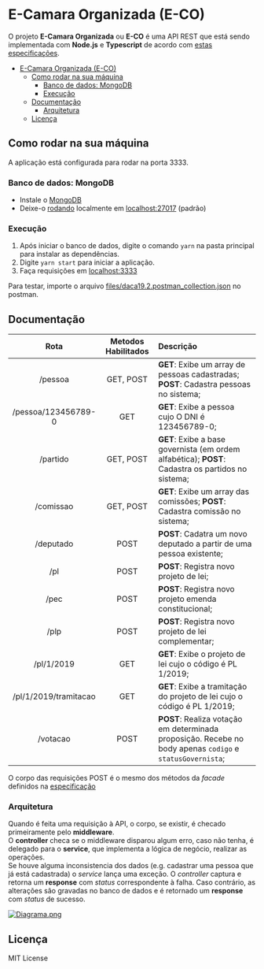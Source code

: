 # E-Camara Organizada (E-CO)

O projeto **E-Camara Organizada** ou **E-CO** é uma API REST que está sendo implementada com **Node.js** e **Typescript** de acordo com [estas especificações](https://docs.google.com/document/d/e/2PACX-1vRMP1dmmr6DpXQECabYiR_pboa4P_XiXEywRX_wntWL0ego4KHlH25_Vsv0HB0_Io4nXn4lNI0eEaXU/pub).

- [E-Camara Organizada (E-CO)](#e-camara-organizada-e-co)
  - [Como rodar na sua máquina](#como-rodar-na-sua-m%c3%a1quina)
    - [Banco de dados: MongoDB](#banco-de-dados-mongodb)
    - [Execução](#execu%c3%a7%c3%a3o)
  - [Documentação](#documenta%c3%a7%c3%a3o)
    - [Arquitetura](#arquitetura)
  - [Licença](#licen%c3%a7a)

## Como rodar na sua máquina

A aplicação está configurada para rodar na porta 3333.

### Banco de dados: MongoDB

- Instale o [MongoDB](https://docs.mongodb.com/manual/installation/#tutorial-installation)
- Deixe-o [rodando](https://docs.mongodb.com/manual/tutorial/manage-mongodb-processes/#start-mongod-processes) localmente em [localhost:27017](http://www.localhost:27017/) (padrão)

### Execução

1. Após iniciar o banco de dados, digite o comando `yarn` na pasta principal para instalar as dependências.
2. Digite `yarn start` para iniciar a aplicação.
3. Faça requisições em [localhost:3333](http://www.localhost:3333/)

Para testar, importe o arquivo [files/daca19.2.postman_collection.json](https://github.com/filipegl/e-co/blob/master/files/daca19.2.postman_collection.json) no postman.

## Documentação

|         Rota          | Metodos Habilitados | Descrição                                                                                                 |
| :-------------------: | :-----------------: | :-------------------------------------------------------------------------------------------------------- |
|        /pessoa        |      GET, POST      | **GET**: Exibe um array de pessoas cadastradas; **POST**: Cadastra pessoas no sistema;                    |
|  /pessoa/123456789-0  |         GET         | **GET**: Exibe a pessoa cujo O DNI é 123456789-0;                                                         |
|       /partido        |      GET, POST      | **GET**: Exibe a base governista (em ordem alfabética); **POST**: Cadastra os partidos no sistema;        |
|       /comissao       |      GET, POST      | **GET**: Exibe um array das comissões; **POST**: Cadastra comissão no sistema;                            |
|       /deputado       |        POST         | **POST**: Cadatra um novo deputado a partir de uma pessoa existente;                                      |
|          /pl          |        POST         | **POST**: Registra novo projeto de lei;                                                                   |
|         /pec          |        POST         | **POST**: Registra novo projeto emenda constitucional;                                                    |
|         /plp          |        POST         | **POST**: Registra novo projeto de lei complementar;                                                      |
|      /pl/1/2019       |         GET         | **GET**: Exibe o projeto de lei cujo o código é PL 1/2019;                                                |
| /pl/1/2019/tramitacao |         GET         | **GET**: Exibe a tramitação do projeto de lei cujo o código é PL 1/2019;                                  |
|       /votacao        |        POST         | **POST**: Realiza votação em determinada proposição. Recebe no body apenas `codigo` e `statusGovernista`; |

O corpo das requisições POST é o mesmo dos métodos da _facade_ definidos na [especificação](https://docs.google.com/document/d/e/2PACX-1vRMP1dmmr6DpXQECabYiR_pboa4P_XiXEywRX_wntWL0ego4KHlH25_Vsv0HB0_Io4nXn4lNI0eEaXU/pub)

### Arquitetura

Quando é feita uma requisição à API, o corpo, se existir, é checado primeiramente pelo **middleware**.\
O **controller** checa se o middleware disparou algum erro, caso não tenha, é delegado para o **service**, que implementa a lógica de negócio, realizar as operações.\
Se houve alguma inconsistencia dos dados (e.g. cadastrar uma pessoa que já está cadastrada) o _service_ lança uma exceção. O _controller_ captura e retorna um **response** com _status_ correspondente à falha. Caso contrário, as alterações são gravadas no banco de dados e é retornado um **response** com _status_ de sucesso.

[![Diagrama.png](https://c.imge.to/2019/08/28/vvN15t.png)](https://imge.to/i/vvN15t)

## Licença

MIT License
